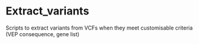 # Extract_variants
Scripts to extract variants from VCFs when they meet customisable criteria (VEP consequence, gene list)
